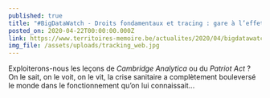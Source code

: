 ```yaml
---
published: true
title: "#BigDataWatch - Droits fondamentaux et tracing : gare à l’effet cliquet"
posted_on: 2020-04-22T00:00:00.000Z
link: https://www.territoires-memoire.be/actualites/2020/04/bigdatawatch-droits-fondamentaux-et-tracing-gare-a-l-effet-cliquet/
img_file: /assets/uploads/tracking_web.jpg
---
```

Exploiterons-nous les leçons de *Cambridge Analytica* ou du *Patriot Act* ? On le sait, on le voit, on le vit, la crise sanitaire a complètement bouleversé le monde dans le fonctionnement qu’on lui connaissait...